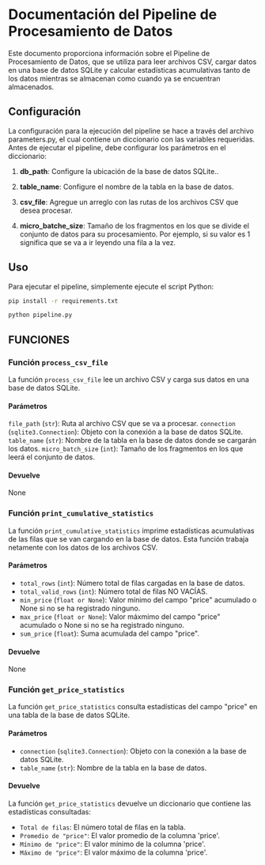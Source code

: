 # Documentación del Pipeline de Procesamiento de Datos

Este documento proporciona información sobre el Pipeline de Procesamiento de Datos, que se utiliza para leer archivos CSV, cargar datos en una base de datos SQLite y calcular estadísticas acumulativas tanto de los datos mientras se almacenan como cuando ya se encuentran almacenados.

## Configuración

La configuración para la ejecución del pipeline se hace a través del archivo parameters.py, el cual contiene un diccionario con las variables requeridas. Antes de ejecutar el pipeline, debe configurar los parámetros en el diccionario:

1. **db_path**: Configure la ubicación de la base de datos SQLite..

2. **table_name**: Configure el nombre de la tabla en la base de datos.

3. **csv_file**: Agregue un arreglo con las rutas de los archivos CSV que desea procesar.

4. **micro_batche_size**: Tamaño de los fragmentos en los que se divide el conjunto de datos para su procesamiento. Por ejemplo, si su valor es 1 significa que se va a ir leyendo una fila a la vez.

## Uso

Para ejecutar el pipeline, simplemente ejecute el script Python:

```bash
pip install -r requirements.txt

python pipeline.py
```

## FUNCIONES

### Función `process_csv_file`

La función `process_csv_file` lee un archivo CSV y carga sus datos en una base de datos SQLite.

#### Parámetros

`file_path` (`str`): Ruta al archivo CSV que se va a procesar.
`connection` (`sqlite3.Connection`): Objeto con la conexión a la base de datos SQLite.
`table_name` (`str`): Nombre de la tabla en la base de datos donde se cargarán los datos.
`micro_batch_size` (`int`): Tamaño de los fragmentos en los que leerá el conjunto de datos.

#### Devuelve

None

### Función `print_cumulative_statistics`

La función `print_cumulative_statistics` imprime estadísticas acumulativas de las filas que se van cargando en la base de datos. Esta función trabaja netamente con los datos de los archivos CSV.

#### Parámetros

- `total_rows` (`int`): Número total de filas cargadas en la base de datos.
- `total_valid_rows` (`int`): Número total de filas NO VACÍAS.
- `min_price` (`float or None`): Valor mínimo del campo "price" acumulado o None si no se ha registrado ninguno.
- `max_price` (`float or None`): Valor máxmimo del campo "price" acumulado o None si no se ha registrado ninguno.
- `sum_price` (`float`): Suma acumulada del campo "price".

#### Devuelve

None

### Función `get_price_statistics`

La función `get_price_statistics` consulta estadísticas del campo "price" en una tabla de la base de datos SQLite.

#### Parámetros

- `connection` (`sqlite3.Connection`): Objeto con la conexión a la base de datos SQLite.
- `table_name` (`str`): Nombre de la tabla en la base de datos.

#### Devuelve

La función `get_price_statistics` devuelve un diccionario que contiene las estadísticas consultadas:

- `Total de filas`: El número total de filas en la tabla.
- `Promedio de "price"`: El valor promedio de la columna 'price'.
- `Mínimo de "price"`: El valor mínimo de la columna 'price'.
- `Máximo de "price"`: El valor máximo de la columna 'price'.
